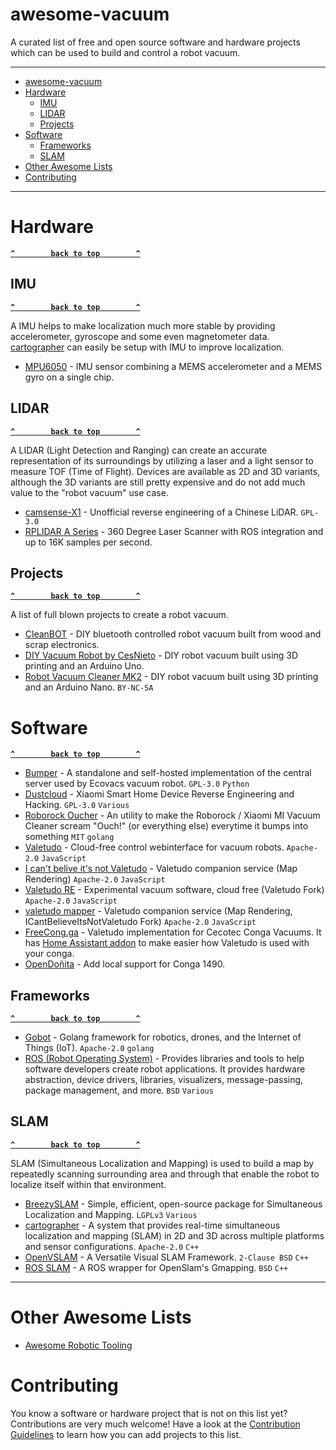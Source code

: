 # awesome-vacuum

A curated list of free and open source software and hardware projects which can be used to build and control a robot vacuum.

--------------------

- [awesome-vacuum](#awesome-vacuum)
- [Hardware](#hardware)
  - [IMU](#imu)
  - [LIDAR](#lidar)
  - [Projects](#projects)
- [Software](#software)
  - [Frameworks](#frameworks)
  - [SLAM](#slam)
- [Other Awesome Lists](#other-awesome-lists)
- [Contributing](#contributing)

--------------------

# Hardware

**[`^        back to top        ^`](#)**

## IMU

**[`^        back to top        ^`](#)**

A IMU helps to make localization much more stable by providing accelerometer, gyroscope and some even magnetometer data.
[cartographer](https://github.com/cartographer-project/cartographer) can easily be setup with IMU to improve localization.

- [MPU6050](https://playground.arduino.cc/Main/MPU-6050/) - IMU sensor combining a MEMS accelerometer and a MEMS gyro on a single chip.

## LIDAR

**[`^        back to top        ^`](#)**

A LIDAR (Light Detection and Ranging) can create an accurate representation of its surroundings by utilizing a laser and a light sensor to measure TOF (Time of Flight). Devices are available as 2D and 3D variants, although the 3D variants are still pretty expensive and do not add much value to the "robot vacuum" use case.

- [camsense-X1](https://github.com/Vidicon/camsense-X1) - Unofficial reverse engineering of a Chinese LiDAR. `GPL-3.0`
- [RPLIDAR A Series](https://www.slamtec.com/en/Lidar/A1) - 360 Degree Laser Scanner with ROS integration and up to 16K samples per second.

## Projects

**[`^        back to top        ^`](#)**

A list of full blown projects to create a robot vacuum.

- [CleanBOT](https://www.instructables.com/CleanBOT/) - DIY bluetooth controlled robot vacuum built from wood and scrap electronics.
- [DIY Vacuum Robot by CesNieto](https://www.instructables.com/Build-Your-Own-Vacuum-Robot/) - DIY robot vacuum built using 3D printing and an Arduino Uno.
- [Robot Vacuum Cleaner MK2](https://www.myminifactory.com/object/3d-print-101108) - DIY robot vacuum built using 3D printing and an Arduino Nano. `BY-NC-SA`

# Software

**[`^        back to top        ^`](#)**

- [Bumper](https://github.com/bmartin5692/bumper) - A standalone and self-hosted implementation of the central server used by Ecovacs vacuum robot. `GPL-3.0` `Python`
- [Dustcloud](https://github.com/dgiese/dustcloud) - Xiaomi Smart Home Device Reverse Engineering and Hacking. `GPL-3.0` `Various`
- [Roborock Oucher](https://github.com/porech/roborock-oucher) - An utility to make the Roborock / Xiaomi MI Vacuum Cleaner scream "Ouch!" (or everything else) everytime it bumps into something `MIT` `golang`
- [Valetudo](https://github.com/Hypfer/Valetudo) - Cloud-free control webinterface for vacuum robots. `Apache-2.0` `JavaScript`
- [I can't belive it's not Valetudo](https://github.com/Hypfer/ICantBelieveItsNotValetudo) - Valetudo companion service (Map Rendering) `Apache-2.0` `JavaScript`
- [Valetudo RE](https://github.com/rand256/valetudo) - Experimental vacuum software, cloud free (Valetudo Fork) `Apache-2.0` `JavaScript`
- [valetudo mapper](https://github.com/rand256/valetudo-mapper) - Valetudo companion service (Map Rendering, ICantBelieveItsNotValetudo Fork) `Apache-2.0` `JavaScript`
- [FreeCong.ga](https://freecon.ga) - Valetudo implementation for Cecotec Conga Vacuums. It has [Home Assistant addon](https://github.com/txitxo0/congatudo-add-on) to make easier how Valetudo is used with your conga.
- [OpenDoñita](https://gitlab.com/rastersoft/opendonita) - Add local support for Conga 1490.

## Frameworks

**[`^        back to top        ^`](#)**

- [Gobot](https://github.com/hybridgroup/gobot/) - Golang framework for robotics, drones, and the Internet of Things (IoT).  `Apache-2.0` `golang`
- [ROS (Robot Operating System)](https://wiki.ros.org/) - Provides libraries and tools to help software developers create robot applications. It provides hardware abstraction, device drivers, libraries, visualizers, message-passing, package management, and more. `BSD` `Various`

## SLAM

**[`^        back to top        ^`](#)**

SLAM (Simultaneous Localization and Mapping) is used to build a map by repeatedly scanning surrounding area and through that enable the robot to localize itself within that environment.

- [BreezySLAM](https://github.com/simondlevy/BreezySLAM) - Simple, efficient, open-source package for Simultaneous Localization and Mapping. `LGPLv3` `Various`
- [cartographer](https://github.com/cartographer-project/cartographer) - A system that provides real-time simultaneous localization and mapping (SLAM) in 2D and 3D across multiple platforms and sensor configurations. `Apache-2.0` `C++`
- [OpenVSLAM](https://github.com/xdspacelab/openvslam) - A Versatile Visual SLAM Framework. `2-Clause BSD` `C++`
- [ROS SLAM](https://github.com/ros-perception/slam_gmapping) - A ROS wrapper for OpenSlam's Gmapping. `BSD` `C++`

--------------------


# Other Awesome Lists

* [Awesome Robotic Tooling](https://github.com/protontypes/awesome-robotic-tooling)


# Contributing

You know a software or hardware project that is not on this list yet? Contributions are very much welcome! Have a look at the [Contribution Guidelines](.github/CONTRIBUTING.md) to learn how you can add projects to this list.
